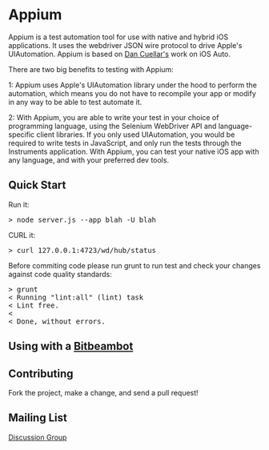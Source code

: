 Appium
=========

Appium is a test automation tool for use with native and hybrid iOS applications. It uses the webdriver JSON  wire protocol to drive Apple's UIAutomation. Appium is based on [Dan Cuellar's](http://github.com/penguinho) work on iOS Auto.

There are two big benefits to testing with Appium:

1: Appium uses Apple's UIAutomation library under the hood to perform the automation, which means you do not have to recompile your app or modify in any way to be able to test automate it.

2: With Appium, you are able to write your test in your choice of programming language, using the Selenium WebDriver API and language-specific client libraries. If you only used UIAutomation, you would be required to write tests in JavaScript, and only run the tests through the Instruments application. With Appium, you can test your native iOS app with any language, and with your preferred dev tools.

Quick Start
-----------
Run it:
<pre>
> node server.js --app blah -U blah
</pre>

CURL it:
<pre>
> curl 127.0.0.1:4723/wd/hub/status
</pre>

Before commiting code please run grunt to run test and check your changes against code quality standards:
<pre>
> grunt
< Running "lint:all" (lint) task
< Lint free.
< 
< Done, without errors.
</pre>

Using with a <a href="http://bitbeam.org">Bitbeambot</a>
-----------


Contributing
------------

Fork the project, make a change, and send a pull request! 

Mailing List
-----------

<a href="https://groups.google.com/d/forum/appium-discuss">Discussion Group</a>
